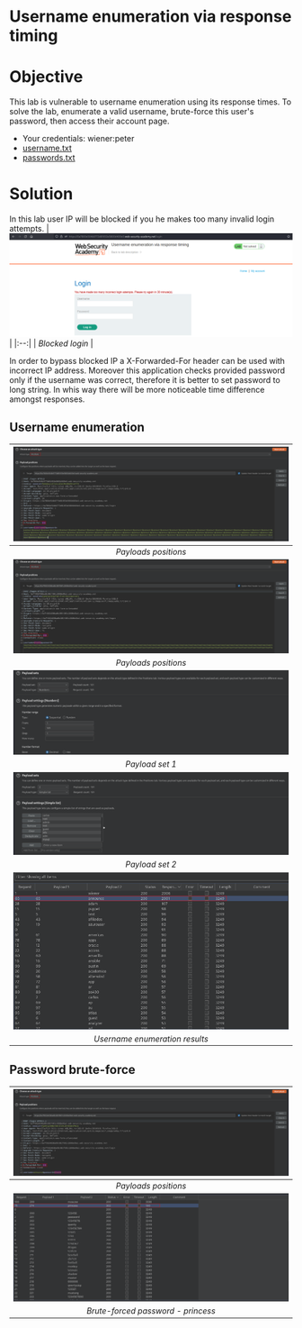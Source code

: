 # Username enumeration via response timing
# Objective
This lab is vulnerable to username enumeration using its response times. To solve the lab, enumerate a valid username, brute-force this user's password, then access their account page.
- Your credentials: wiener:peter
- [username.txt](https://portswigger.net/web-security/authentication/auth-lab-usernames) 
- [passwords.txt](https://portswigger.net/web-security/authentication/auth-lab-passwords) 

# Solution
In this lab user IP will be blocked if you he makes too many invalid login attempts.
|![](Images/image-13.png)|
|:--:| 
| *Blocked login* |

In order to bypass blocked IP a X-Forwarded-For header can be used with incorrect IP address. Moreover this application checks provided password only if the username was correct, therefore it is better to set password to long string. In whis way there will be more noticeable time difference amongst responses.

## Username enumeration
|![](Images/image-14.png)|
|:--:| 
| *Payloads positions* |
|![](Images/image-15.png)|
| *Payloads positions* |
|![](Images/image-16.png)|
| *Payload set 1* |
|![](Images/image-17.png)|
| *Payload set 2* |
|![](Images/image-18.png)|
| *Username enumeration results* |

## Password brute-force
|![](Images/image-19.png)|
|:--:| 
| *Payloads positions* |
|![](Images/image-20.png)|
| *Brute-forced password - princess* |